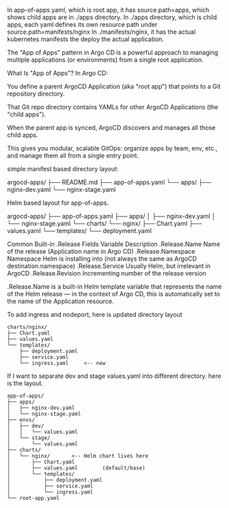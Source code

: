In app-of-apps.yaml, which is root app, it has source.path=apps, which shows child apps are in ./apps directory. 
In ./apps directory, which is child apps, each yaml defines its own resource path under source.path=manifests/nginx
In ./manifests/nginx, it has the actual kubernetes manifests the deploy the actual application. 

The "App of Apps" pattern in Argo CD is a powerful approach to managing multiple applications (or environments) from a single root application.

What Is "App of Apps"?
In Argo CD:

You define a parent ArgoCD Application (aka "root app") that points to a Git repository directory.

That Git repo directory contains YAMLs for other ArgoCD Applications (the "child apps").

When the parent app is synced, ArgoCD discovers and manages all those child apps.

This gives you modular, scalable GitOps: organize apps by team, env, etc., and manage them all from a single entry point.

simple manifest based directory layout:

argocd-apps/
├── README.md
├── app-of-apps.yaml
└── apps/
    ├── nginx-dev.yaml
    └── nginx-stage.yaml

Helm based layout for app-of-apps.

argocd-apps/
├── app-of-apps.yaml
├── apps/
│   ├── nginx-dev.yaml
│   └── nginx-stage.yaml
└── charts/
    └── nginx/
        ├── Chart.yaml
        ├── values.yaml
        └── templates/
            └── deployment.yaml


Common Built-in .Release Fields
Variable	Description
.Release.Name	Name of the release (Application name in Argo CD)
.Release.Namespace	Namespace Helm is installing into (not always the same as ArgoCD destination.namespace)
.Release.Service	Usually Helm, but irrelevant in ArgoCD
.Release.Revision	Incrementing number of the release version

.Release.Name is a built-in Helm template variable that represents the name of the Helm release — in the context of Argo CD, this is automatically set to the name of the Application resource.

To add ingress and nodeport, here is updated directory layout

```
charts/nginx/
├── Chart.yaml
├── values.yaml
└── templates/
    ├── deployment.yaml
    ├── service.yaml
    └── ingress.yaml     <-- new
```

If I want to separate dev and stage values.yaml into different directory. here is the layout.

```
app-of-apps/
├── apps/
│   ├── nginx-dev.yaml
│   └── nginx-stage.yaml
├── envs/
│   ├── dev/
│   │   └── values.yaml
│   └── stage/
│       └── values.yaml
├── charts/
│   └── nginx/       <-- Helm chart lives here
│       ├── Chart.yaml
│       ├── values.yaml        (default/base)
│       └── templates/
│           ├── deployment.yaml
│           ├── service.yaml
│           └── ingress.yaml
└── root-app.yaml
```
